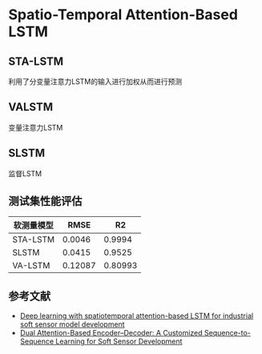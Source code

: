 #  Spatio-Temporal Attention-Based LSTM
## STA-LSTM
利用了分变量注意力LSTM的输入进行加权从而进行预测
## VALSTM
变量注意力LSTM
## SLSTM
监督LSTM

## 测试集性能评估
 软测量模型  | RMSE  | R2
 ----- | ----- | ------  
STA-LSTM  | 0.0046 | 0.9994
 SLSTM  | 0.0415 | 0.9525
VA-LSTM  | 0.12087 | 0.80993
 
 ## 参考文献
 * [Deep learning with spatiotemporal attention-based LSTM for industrial soft sensor model development](https://ieeexplore.ieee.org/abstract/document/9062588/)  
 * [Dual Attention-Based Encoder–Decoder: A Customized Sequence-to-Sequence Learning for Soft Sensor Development](https://ieeexplore.ieee.org/document/9174767)
